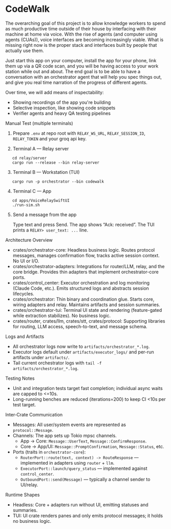 # CodeWalk

The overarching goal of this project is to allow knowledge workers to spend as much productive time outside of their house by interfacing with their machine at home via voice. With the rise of agents (and computer using agents (CUAs)), voice interfaces are becoming increasingly viable. What is missing right now is the proper stack and interfaces built by people that actually use them. 

Just start this app on your computer, install the app for your phone, link them up via a QR code scan, and you will be having access to your work station while out and about. The end goal is to be able to have a conversation with an orchestrator agent that will help you spec things out, and give you real time narration of the progress of different agents. 

Over time, we will add means of inspectability: 
- Showing recordings of the app you're building
- Selective inspection, like showing code snippets
- Verifier agents and heavy QA testing pipelines

Manual Test (multiple terminals)

1) Prepare `.env` at repo root with `RELAY_WS_URL`, `RELAY_SESSION_ID`, `RELAY_TOKEN` and your groq api key.

2) Terminal A — Relay server

```
   cd relay/server
   cargo run --release --bin relay-server
```

3) Terminal B — Workstation (TUI)

```
   cargo run -p orchestrator --bin codewalk
```

4) Terminal C — App

```
   cd apps/VoiceRelaySwiftUI
   ./run-sim.sh
```

5) Send a message from the app

   Type text and press Send. The app shows “Ack: received”. The TUI prints a `RELAY> user_text: ...` line.

Architecture Overview

- crates/orchestrator-core: Headless business logic. Routes protocol messages, manages confirmation flow, tracks active session context. No UI or I/O.
- crates/orchestrator-adapters: Integrations for router/LLM, relay, and the core bridge. Provides thin adapters that implement orchestrator-core ports.
- crates/control_center: Executor orchestration and log monitoring (Claude Code, etc.). Emits structured logs and abstracts session lifecycles.
- crates/orchestrator: Thin binary and coordination glue. Starts core, wiring adapters and relay. Maintains artifacts and session summaries.
- crates/orchestrator-tui: Terminal UI state and rendering (feature-gated while extraction stabilizes). No business logic.
- crates/router, crates/llm, crates/stt, crates/protocol: Supporting libraries for routing, LLM access, speech-to-text, and message schema.

Logs and Artifacts

- All orchestrator logs now write to `artifacts/orchestrator_*.log`.
- Executor logs default under `artifacts/executor_logs/` and per-run artifacts under `artifacts/`.
- Tail current orchestrator logs with `tail -f artifacts/orchestrator_*.log`.

Testing Notes

- Unit and integration tests target fast completion; individual async waits are capped to <=10s.
- Long-running benches are reduced (iterations=200) to keep CI <10s per test target.

Inter‑Crate Communication

- Messages: All user/system events are represented as `protocol::Message`.
- Channels: The app sets up Tokio mpsc channels.
  - App → Core: `Message::UserText`, `Message::ConfirmResponse`.
  - Core → App/UI: `Message::PromptConfirmation`, `Message::Status`, etc.
- Ports (traits in `orchestrator-core`):
  - `RouterPort::route(text, context) -> RouteResponse` — implemented in adapters using `router` + `llm`.
  - `ExecutorPort::launch/query_status` — implemented against `control_center`.
  - `OutboundPort::send(Message)` — typically a channel sender to UI/relay.

Runtime Shapes
- Headless: Core + adapters run without UI, emitting statuses and summaries.
- TUI: UI crate renders panes and only emits protocol messages; it holds no business logic.
